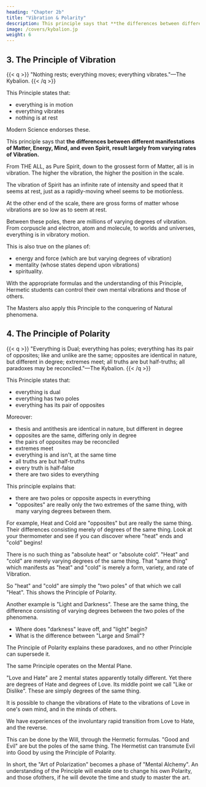 ```yaml
---
heading: "Chapter 2b"
title: "Vibration & Polarity"
description: This principle says that **the differences between different manifestations of Matter, Energy, Mind, and even Spirit, result largely from varying rates of Vibration.
image: /covers/kybalion.jp
weight: 6
---
```



## 3. The Principle of Vibration

{{< q >}}
"Nothing rests; everything moves; everything vibrates."—The Kybalion.
{{< /q >}}


This Principle states that:
- everything is in motion
- everything vibrates
- nothing is at rest

Modern Science endorses these. 

<!-- , and which each new scientific discovery tends to verify. And yet this Hermetic Principle was enunciated thousands of years ago, by the Masters of Ancient Egypt. This Principle explains that -->

This principle says that **the differences between different manifestations of Matter, Energy, Mind, and even Spirit, result largely from varying rates of Vibration.** 

From THE ALL, as Pure Spirit, down to the grossest form of Matter, all is in vibration. The higher the vibration, the higher the position in the scale. 

The vibration of Spirit has an infinite rate of intensity and speed that it seems at rest, just as a rapidly-moving wheel seems to be motionless. 

At the other end of the scale, there are gross forms of matter whose vibrations are so low as to seem at rest. 

Between these poles, there are millions of varying degrees of vibration. From corpuscle and electron, atom and molecule, to worlds and universes, everything is in vibratory motion.

This is also true on the planes of:
- energy and force (which are but varying degrees of vibration)
- mentality (whose states depend upon vibrations)
- spirituality. 


With the appropriate formulas and the understanding of this Principle, Hermetic students can control their own mental vibrations and those of others. 

The Masters also apply this Principle to the conquering of Natural phenomena. 

<!-- "He who understands the Principle of Vibration, has grasped the scepter of power," says one of the old writers. -->


## 4. The Principle of Polarity

{{< q >}}
"Everything is Dual; everything has poles; everything has its pair of opposites; like and unlike are the same; opposites are identical in nature, but different in degree; extremes meet; all truths are but half-truths; all paradoxes may be reconciled."—The Kybalion.
{{< /q >}}


This Principle states that:
- everything is dual
- everything has two poles
- everything has its pair of opposites

<!-- ," all of which were old Hermetic axioms. It explains the old paradoxes, that have perplexed so many, which have been stated as follows: --> 

Moreover:
- thesis and antithesis are identical in nature, but different in degree
- opposites are the same, differing only in degree
- the pairs of opposites may be reconciled
- extremes meet
- everything is and isn't, at the same time
- all truths are but half-truths
- every truth is half-false
- there are two sides to everything


This principle explains that:
- there are two poles or opposite aspects in everything
- "opposites" are really only the two extremes of the same thing, with many varying degrees between them. 

For example, Heat and Cold are "opposites" but are really the same thing. Their differences consisting merely of degrees of the same thing. Look at your thermometer and see if you can discover where "heat" ends and "cold" begins! 

There is no such thing as "absolute heat" or "absolute cold". "Heat" and "cold" are merely  varying degrees of the same thing. That "same thing" which manifests as "heat" and "cold" is merely a form, variety, and rate of Vibration. 

So "heat" and "cold" are simply the "two poles" of that which we call "Heat". This shows <!-- —and the phenomena attendant thereupon are manifestations of  -->the Principle of Polarity. 


Another example is "Light and Darkness". These are the same thing, the difference consisting of varying degrees between the two poles of the phenomena. 
- Where does "darkness" leave off, and "light" begin? 
- What is the difference between "Large and Small"? <!-- Between "Hard and Soft"? Between "Black and White"? Between "Sharp and Dull"? Between "Noise and Quiet"? Between "High and Low"?  -->

<!-- Between "Positive and Negative"?  -->

The Principle of Polarity explains these paradoxes, and no other Principle can supersede it. 

The same Principle operates on the Mental Plane. 

"Love and Hate" are 2 mental states apparently totally different. Yet there are degrees of Hate and degrees of Love. Its middle point we call "Like or Dislike". <!-- These shade into each other so gradually that sometimes we are at a loss to know whether we "like" or "dislike" or "neither." --> These are simply degrees of the same thing<!-- , as you will see if you will but think a moment -->.

<!-- More than this (and considered of more importance by the Hermetists),  -->

It is possible to change the vibrations of Hate to the vibrations of Love in one's own mind, and in the minds of others. 

We have experiences of the involuntary rapid transition from Love to Hate, and the reverse.

This can be done by <!--  And you will therefore realize the possibility of this being accomplished by the use of --> the Will, through the Hermetic formulas. "Good and Evil" are but the poles of the same thing. The Hermetist can transmute Evil into Good by using the Principle of Polarity. 

In short, the "Art of Polarization" becomes a phase of "Mental Alchemy". <!--  known and practiced by the ancient and modern Hermetic Masters. --> An understanding of the Principle will enable one to change his own Polarity, and those ofothers, if he will devote the time and study to master the art.



